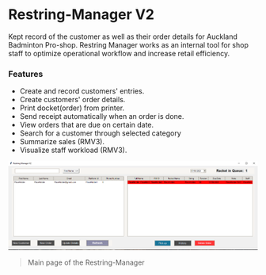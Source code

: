 # Restring-Manager V2

Kept record of the customer as well as their order details for Auckland Badminton Pro-shop. Restring Manager works as an internal tool for shop staff to optimize operational workflow and increase retail efficiency.


### Features
- Create and record customers' entries.
- Create customers' order details.
- Print docket(order) from printer.
- Send receipt automatically when an order is done.
- View orders that are due on certain date.
- Search for a customer through selected category 
- Summarize sales (RMV3).
- Visualize staff workload (RMV3).


![mainpage](Capture.PNG)
> Main page of the Restring-Manager
